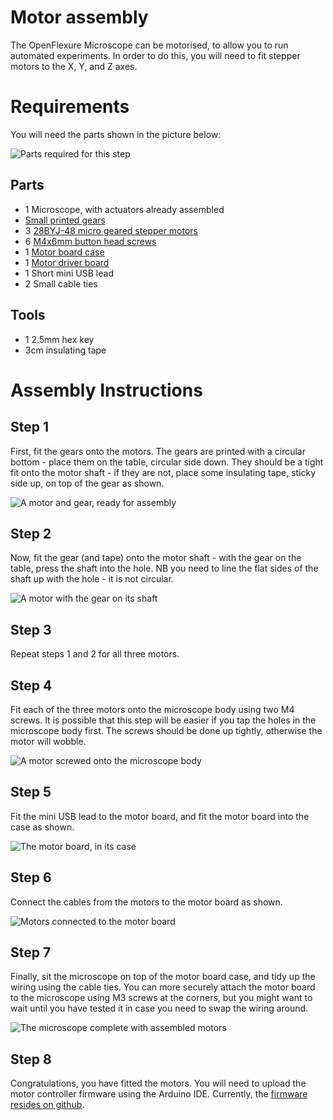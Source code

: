 # Motor assembly
The OpenFlexure Microscope can be motorised, to allow you to run automated experiments.  In order to do this, you will need to fit stepper motors to the X, Y, and Z axes.

# Requirements
You will need the parts shown in the picture below:

![Parts required for this step](./images/motors_parts.jpg)

## Parts
*   1 Microscope, with actuators already assembled
*   [Small printed gears](./parts/printed/small_gears.md)
*   3 [28BYJ-48 micro geared stepper motors](./parts/electronics/stepper_motors.md)
*   6 [M4x6mm button head screws](./parts/fixings/m4x6mm_buttonhead_screw.md)
*   1 [Motor board case](./parts/printed/motor_driver_case.md)
*   1 [Motor driver board](./parts/electronics/motor_driver.md)
*   1 Short mini USB lead
*   2 Small cable ties

## Tools
*   1 2.5mm hex key
*   3cm insulating tape


# Assembly Instructions
## Step 1
First, fit the gears onto the motors.  The gears are printed with a circular bottom - place them on the table, circular side down.  They should be a tight fit onto the motor shaft - if they are not, place some insulating tape, sticky side up, on top of the gear as shown.

![A motor and gear, ready for assembly](./images/motors_tape.jpg)

## Step 2
Now, fit the gear (and tape) onto the motor shaft - with the gear on the table, press the shaft into the hole.  NB you need to line the flat sides of the shaft up with the hole - it is not circular.

![A motor with the gear on its shaft](./images/motors_gear.jpg)

## Step 3
Repeat steps 1 and 2 for all three motors.

## Step 4
Fit each of the three motors onto the microscope body using two M4 screws.  It is possible that this step will be easier if you tap the holes in the microscope body first.  The screws should be done up tightly, otherwise the motor will wobble.

![A motor screwed onto the microscope body](./images/motors_mount.jpg)

## Step 5
Fit the mini USB lead to the motor board, and fit the motor board into the case as shown.

![The motor board, in its case](./images/motors_board_in_base.jpg)

## Step 6
Connect the cables from the motors to the motor board as shown.

![Motors connected to the motor board](./images/motors_wiring.jpg)

## Step 7
Finally, sit the microscope on top of the motor board case, and tidy up the wiring using the cable ties.  You can more securely attach the motor board to the microscope using M3 screws at the corners, but you might want to wait until you have tested it in case you need to swap the wiring around.

![The microscope complete with assembled motors](./images/motors_assembled.jpg)

## Step 8
Congratulations, you have fitted the motors.  You will need to upload the motor controller firmware using the Arduino IDE.  Currently, the [firmware resides on github](https://github.com/rwb27/openflexure_nano_motor_controller).
